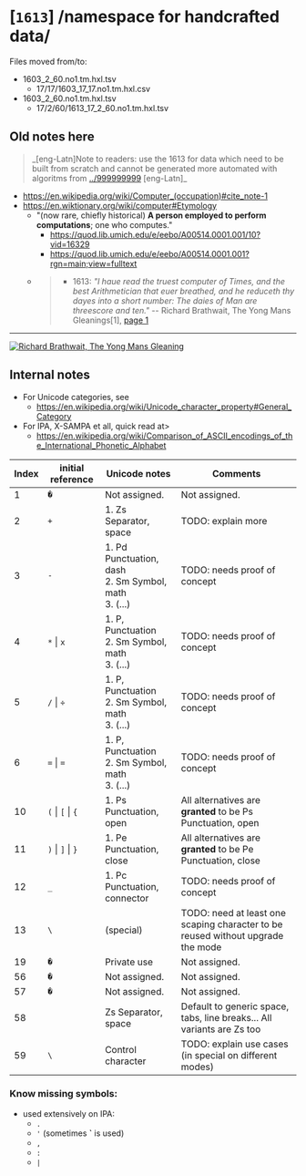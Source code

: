 # [`1613`] /namespace for handcrafted data/

Files moved from/to:
- 1603_2_60.no1.tm.hxl.tsv
  - 17/17/1603_17_17.no1.tm.hxl.csv
- 1603_2_60.no1.tm.hxl.tsv
  - 17/2/60/1613_17_2_60.no1.tm.hxl.tsv

## Old notes here

> \_[eng-Latn]Note to readers: use the 1613 for data which need to be built from scratch and cannot be generated more automated with algoritms from [../999999999](../999999999) [eng-Latn]\_

- https://en.wikipedia.org/wiki/Computer_(occupation)#cite_note-1
- https://en.wiktionary.org/wiki/computer#Etymology
  - "(now rare, chiefly historical) **A person employed to perform computations**; one who computes."
    - https://quod.lib.umich.edu/e/eebo/A00514.0001.001/10?vid=16329
    - https://quod.lib.umich.edu/e/eebo/A00514.0001.001?rgn=main;view=fulltext
  -  > - 1613: _"I haue read the truest computer of Times, and the best Arithmetician that euer breathed, and he reduceth thy dayes into a short number: The daies of Man are threescore and ten."_ -- Richard Brathwait, The Yong Mans Gleanings[1], [page 1](https://quod.lib.umich.edu/e/eebo/A00514.0001.001/10?vid=16329)

---

[![Richard Brathwait, The Yong Mans Gleaning](https://howtospeakmachine.com/wp-content/uploads/2019/02/Screen-Shot-2019-02-23-at-9.23.31-PM.jpg)](https://quod.lib.umich.edu/e/eebo/A00514.0001.001?rgn=main;view=fulltext)



## Internal notes

- For Unicode categories, see
  - https://en.wikipedia.org/wiki/Unicode_character_property#General_Category
- For IPA, X-SAMPA et all, quick read at>
  - https://en.wikipedia.org/wiki/Comparison_of_ASCII_encodings_of_the_International_Phonetic_Alphabet

Index | initial reference | Unicode notes | Comments
--- | --- | --- | --- |
1 | `�` |Not assigned. | Not assigned.
2 | `+` | 1. Zs	Separator, space | TODO: explain more
3 | `-` | 1. Pd	Punctuation, dash<br>2. Sm	Symbol, math<br>3. (...) | TODO: needs proof of concept
4 | `*` \| `x` | 1. P, Punctuation<br>2. Sm	Symbol, math<br>3. (...) | TODO: needs proof of concept
5 | `/` \| `÷` | 1. P, Punctuation<br>2. Sm	Symbol, math<br>3. (...) | TODO: needs proof of concept
6 | `=` \| `=` | 1. P, Punctuation<br>2. Sm	Symbol, math<br>3. (...) | TODO: needs proof of concept
10 | `(` \| `[` \| `{` | 1. Ps	Punctuation, open | All alternatives are **granted** to be Ps	Punctuation, open
11 | `)` \| `]` \| `}` | 1. Pe	Punctuation, close | All alternatives are **granted** to be Pe	Punctuation, close
12 | `_` | 1. Pc	Punctuation, connector | TODO: needs proof of concept
13 | `\` | (special) | TODO: need at least one scaping character to be reused without upgrade the mode
19 | `�` | Private use | Not assigned.
56 | `�` | Not assigned. | Not assigned.
57 | `�` | Not assigned. | Not assigned.
58 | ` ` | Zs	Separator, space | Default to generic space, tabs, line breaks... All variants are Zs too
59 | `\` | Control character | TODO: explain use cases (in special on different modes)


### Know missing symbols:
- used extensively on IPA:
  - `.` 
  - `'` (sometimes **`** is used)
  - `,`
  - `:`
  - `|`


<!--

- https://en.wikipedia.org/wiki/Cuneiform
- The direction of writing remained to be from top-to-bottom and right-to-left, until the mid-2nd millennium BC.[34]

-->


<!--
Potential TODOs

- https://en.wikipedia.org/wiki/Arabic_alphabet#Alphabetical_order
- https://en.wikipedia.org/wiki/Abjad_numerals
- https://en.wikipedia.org/wiki/Cyrillic_script
- https://en.wikisource.org/wiki/Translation:List_of_Frequently_Used_Characters_in_Modern_Chinese
-
-->
